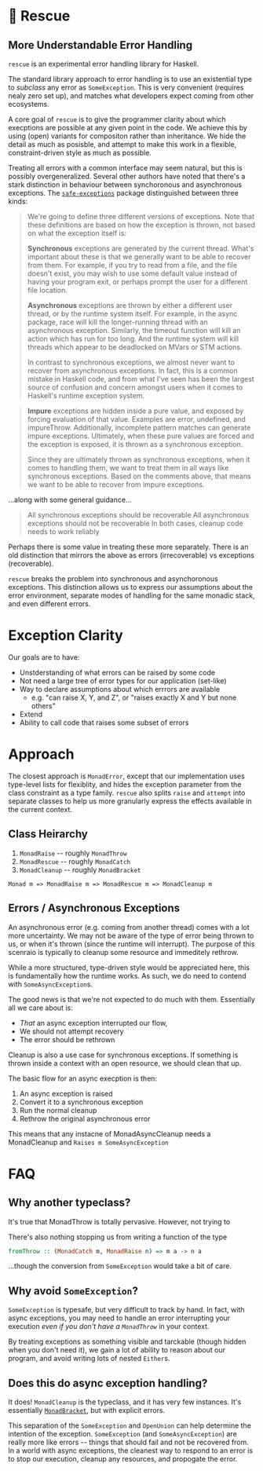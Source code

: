 # 🚒 Rescue
## More Understandable Error Handling

`rescue` is an experimental error handling library for Haskell.

The standard library approach to error handling is to use an existential type to
_subclass_ any error as `SomeException`. This is very convenient 
(requires nealy zero set up), and matches what  developers expect coming from 
other ecosystems.

A core goal of `rescue` is to give the programmer clarity about which execptions
are possible at any given point in the code. We achieve this by using (open) variants
for compositon rather than inheritance. We hide the detail as much as posisble,
and attempt to make this work in a flexible, constraint-driven style as much 
as possible.

Treating all errors with a common interface may seem natural, but this is 
possibly overgeneralized. Several other authors have noted that there's a
stark distinction in behaviour between synchoronous and asynchronous exceptions.
The [`safe-exceptions`](https://hackage.haskell.org/package/safe-exceptions)
package distinguished between three kinds:

> We're going to define three different versions of exceptions. Note that these definitions are based on how the exception is thrown, not based on what the exception itself is:
>
>    **Synchronous** exceptions are generated by the current thread. What's important about these is that we generally want to be able to recover from them. For example, if you try to read from a file, and the file doesn't exist, you may wish to use some default value instead of having your program exit, or perhaps prompt the user for a different file location.
>
>    **Asynchronous** exceptions are thrown by either a different user thread, or by the runtime system itself. For example, in the async package, race will kill the longer-running thread with an asynchronous exception. Similarly, the timeout function will kill an action which has run for too long. And the runtime system will kill threads which appear to be deadlocked on MVars or STM actions.
>
>    In contrast to synchronous exceptions, we almost never want to recover from asynchronous exceptions. In fact, this is a common mistake in Haskell code, and from what I've seen has been the largest source of confusion and concern amongst users when it comes to Haskell's runtime exception system.

>    **Impure** exceptions are hidden inside a pure value, and exposed by forcing evaluation of that value. Examples are error, undefined, and impureThrow. Additionally, incomplete pattern matches can generate impure exceptions. Ultimately, when these pure values are forced and the exception is exposed, it is thrown as a synchronous exception.
>
>    Since they are ultimately thrown as synchronous exceptions, when it comes to handling them, we want to treat them in all ways like synchronous exceptions. Based on the comments above, that means we want to be able to recover from impure exceptions.

...along with some general guidance...

>   All synchronous exceptions should be recoverable
>   All asynchronous exceptions should not be recoverable
>   In both cases, cleanup code needs to work reliably

Perhaps there is some value in treating these more separately. 
There is an old distinction that mirrors the above as errors (irrecoverable) 
vs exceptions (recoverable).

`rescue` breaks the problem into synchronous and asynchoronous exceptions.
This distinction allows us to express our assumptions about the error 
environment, separate modes of handling for the same monadic stack, 
and even different errors.

# Exception Clarity 

Our goals are to have:

* Unstderstanding of what errors can be raised by some code
* Not need a large tree of error types for our application (set-like)
* Way to declare assumptions about which errrors are available
  * e.g. "can raise X, Y, and Z", or "raises exactly X and Y but none others"
* Extend 
* Ability to call code that raises some subset of errors

# Approach

The closest approach is `MonadError`, except that our implementation uses 
type-level lists for flexiblity,  and hides the exception parameter from the 
class constraint as a type family.  `rescue` also splits `raise` and `attempt` 
into separate classes to help us more granularly express the effects available 
in the current context. 

## Class Heirarchy

1. `MonadRaise` -- roughly `MonadThrow`
2. `MonadRescue` -- roughly `MonadCatch`
3. `MonadCleanup` -- roughly `MonadBracket`

`Monad m => MonadRaise m => MonadRescue m => MonadCleanup m`

## Errors / Asynchronous Exceptions

An asynchronous error (e.g. coming from another thread)
comes with a lot more uncertainty. We may not be aware of the type of error
being thrown to us, or when it's thrown (since the runtime will interrupt).
The purpose of this scenraio is typically to cleanup some resource 
and immeditely rethrow.

While a more structured, type-driven style would be appreciated here, this is
fundamentally how the runtime works. As such, we do need to contend 
with `SomeAsyncException`s.

The good news is that we're not expected to do much with them. Essentially all
we care about is:

* _That_ an async exception interrupted our flow, 
* We should not attempt recovery
* The error should be rethrown

Cleanup is also a use case for synchronous exceptions. If something is thrown
inside a context with an open resource, we should clean that up.

The basic flow for an async execption is then:

1. An async exception is raised
2. Convert it to a synchronous exception 
3. Run the normal cleanup
4. Rethrow the original asynchronous error

This means that any instacne of MonadAsyncCleanup needs a MonadCleanup and `Raises m SomeAsyncException`

# FAQ

## Why another typeclass?

It's true that MonadThrow is totally pervasive. However, not trying to 

There's also nothing stopping us from writing a function of the type

```haskell
fromThrow :: (MonadCatch m, MonadRaise n) => m a -> n a
```

...though the conversion from `SomeException` would take a bit of care.

## Why avoid `SomeException`?

`SomeException` is typesafe, but very difficult to track by hand.
In fact, with async exceptions, you may need to handle an error interrupting
your execution _even if you don't have a `MonadThrow`_ in your context.

By treating exceptions as something visible and tarckable (though hidden
when you don't need it), we gain a lot of ability to reason about our program,
and avoid writing lots of nested `Either`s.

## Does this do async exception handling?

It does! `MonadCleanup` is the typeclass, and it has very few instances.
It's essentially [`MonadBracket`](https://www.fpcomplete.com/blog/2017/02/monadmask-vs-monadbracket/),
but with explicit errors.

This separation of the `SomeException` and `OpenUnion` can help determine the
intention of the exception. `SomeException` (and `SomeAsyncException`) are really
more like errors -- things that should fail and not be recovered from. In a world
with async exceptions, the cleanest way to respond to an error is to stop
our execution, cleanup any resources, and propogate the error.
